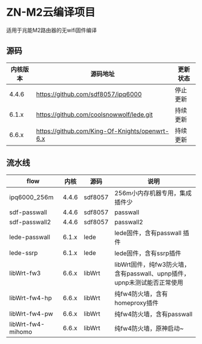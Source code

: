 # ZN-M2云编译项目

适用于兆能M2路由器的无wifi固件编译

## 源码

| 内核版本  | 源码地址                                           | 更新状态 |
|-------|------------------------------------------------|------|
| 4.4.6 | https://github.com/sdf8057/ipq6000             | 停止更新 |
| 6.1.x | https://github.com/coolsnowwolf/lede.git       | 持续更新 |
| 6.6.x | https://github.com/King-Of-Knights/openwrt-6.x | 持续更新 |

## 流水线

| flow              | 内核    | 源码      | 说明                                               |
|-------------------|-------|---------|--------------------------------------------------|
| ipq6000_256m      | 4.4.6 | sdf8057 | 256m小内存机器专用，集成插件少                                |
| sdf-passwall      | 4.4.6 | sdf8057 | passwall                                         |
| sdf-passwall2     | 4.4.6 | sdf8057 | passwall2                                        |
| lede-passwall     | 6.1.x | lede    | lede固件，含有passwall 插件                             | 
| lede-ssrp         | 6.1.x | lede    | lede固件，含有ssrp插件                                  |
| libWrt-fw3        | 6.6.x | libWrt  | libWrt固件，纯fw3防火墙，含有passwall、upnp插件，upnp未测试能否正常使用 |
| libWrt-fw4-hp     | 6.6.x | libWrt  | 纯fw4防火墙，含有homeproxy插件                            |
| libWrt-fw4-pw     | 6.6.x | libWrt  | 纯fw4防火墙，含有passwall                               |
| libWrt-fw4-mihomo | 6.6.x | libWrt  | 纯fw4防火墙，原神启动~                                    |